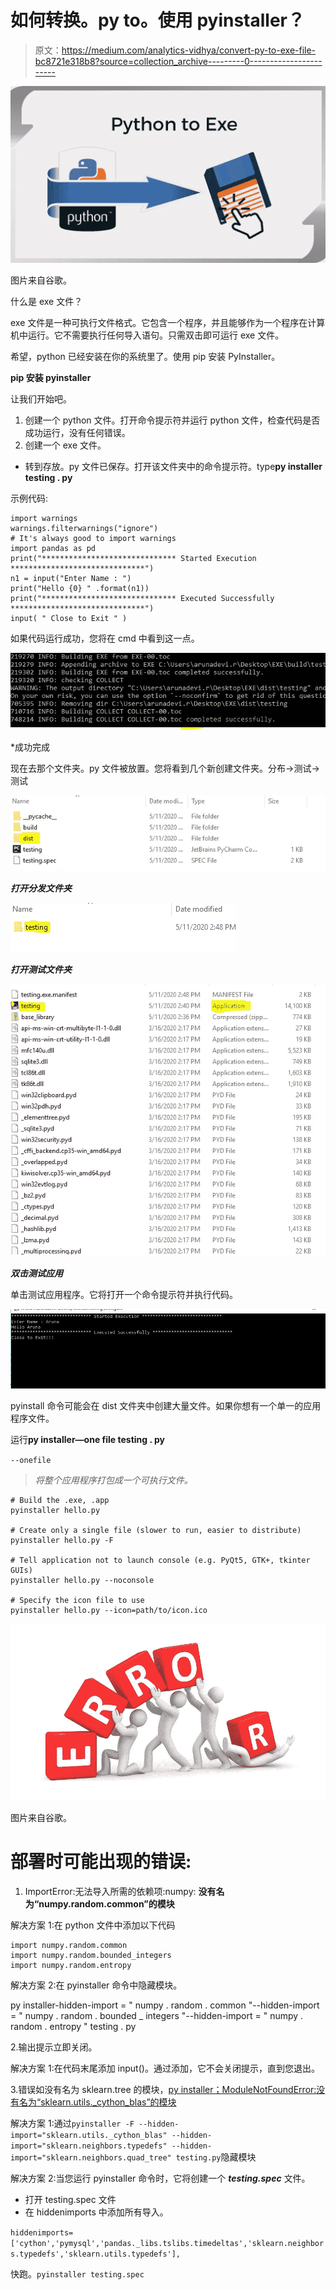 # 如何转换。py to。使用 pyinstaller？

> 原文：<https://medium.com/analytics-vidhya/convert-py-to-exe-file-bc8721e318b8?source=collection_archive---------0----------------------->

![](img/be87fb0866b9adcbb2b89f2d15bb9640.png)

图片来自谷歌。

什么是 exe 文件？

exe 文件是一种可执行文件格式。它包含一个程序，并且能够作为一个程序在计算机中运行。它不需要执行任何导入语句。只需双击即可运行 exe 文件。

希望，python 已经安装在你的系统里了。使用 pip 安装 PyInstaller。

**pip 安装 pyinstaller**

让我们开始吧。

1.  创建一个 python 文件。打开命令提示符并运行 python 文件，检查代码是否成功运行，没有任何错误。
2.  创建一个 exe 文件。

*   转到存放。py 文件已保存。打开该文件夹中的命令提示符。type**py installer testing . py**

示例代码:

```
import warnings
warnings.filterwarnings("ignore")
# It's always good to import warnings
import pandas as pd
print("****************************** Started Execution ******************************")
n1 = input("Enter Name : ")
print("Hello {0} " .format(n1))
print("****************************** Executed Successfully ******************************")
input( " Close to Exit " )
```

如果代码运行成功，您将在 cmd 中看到这一点。

![](img/2b314e1874ecaa3579f288158b22a181.png)

*成功完成

现在去那个文件夹。py 文件被放置。您将看到几个新创建文件夹。分布->测试->测试

![](img/4c984e426b9df32a928de29022c51cd6.png)

***打开分发文件夹***

![](img/98dd38bbfedce02207675217e2dba6c7.png)

***打开测试文件夹***

![](img/09acb306d88a424f93224f796d4155b7.png)

***双击测试应用***

单击测试应用程序。它将打开一个命令提示符并执行代码。

![](img/2afd489ba70f8f04b1f28b2aaf9bfd1e.png)

pyinstall 命令可能会在 dist 文件夹中创建大量文件。如果你想有一个单一的应用程序文件。

运行**py installer—one file testing . py**

`--onefile`

> *将整个应用程序打包成一个可执行文件。*

```
# Build the .exe, .app
pyinstaller hello.py

# Create only a single file (slower to run, easier to distribute)
pyinstaller hello.py -F

# Tell application not to launch console (e.g. PyQt5, GTK+, tkinter GUIs)
pyinstaller hello.py --noconsole

# Specify the icon file to use
pyinstaller hello.py --icon=path/to/icon.ico 
```

![](img/4814aad6b86e8d2bcc3a7d0a78d8c40e.png)

图片来自谷歌。

# 部署时可能出现的错误:

1.  ImportError:无法导入所需的依赖项:numpy: **没有名为“numpy.random.common”的模块**

解决方案 1:在 python 文件中添加以下代码

```
import numpy.random.common
import numpy.random.bounded_integers
import numpy.random.entropy
```

解决方案 2:在 pyinstaller 命令中隐藏模块。

py installer-hidden-import = " numpy . random . common "--hidden-import = " numpy . random . bounded _ integers "--hidden-import = " numpy . random . entropy " testing . py

2.输出提示立即关闭。

解决方案 1:在代码末尾添加 input()。通过添加，它不会关闭提示，直到您退出。

3.错误如没有名为 sklearn.tree 的模块，[py installer；ModuleNotFoundError:没有名为“sklearn.utils._cython_blas”的模块](https://stackoverflow.com/questions/57108026/pyinstaller-modulenotfounderror-no-module-named-sklearn-utils-cython-blas)

解决方案 1:通过`pyinstaller -F --hidden-import="sklearn.utils._cython_blas" --hidden-import="sklearn.neighbors.typedefs" --hidden-import="sklearn.neighbors.quad_tree" testing.py`隐藏模块

解决方案 2:当您运行 pyinstaller 命令时，它将创建一个 ***testing.spec*** 文件。

*   打开 testing.spec 文件
*   在 hiddenimports 中添加所有导入。

`hiddenimports=['cython','pymysql','pandas._libs.tslibs.timedeltas','sklearn.neighbors.typedefs','sklearn.utils.typedefs'],`

快跑。`pyinstaller testing.spec`
